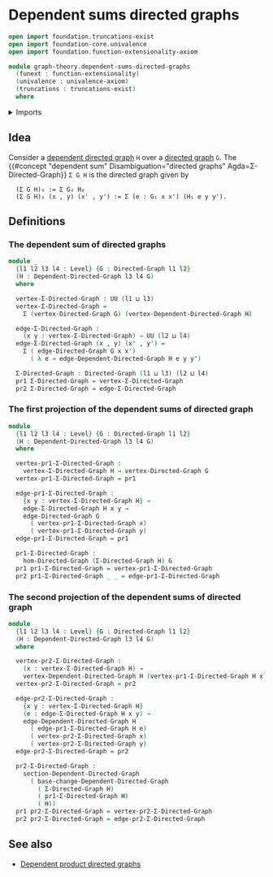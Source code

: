 # Dependent sums directed graphs

```agda
open import foundation.truncations-exist
open import foundation-core.univalence
open import foundation.function-extensionality-axiom

module graph-theory.dependent-sums-directed-graphs
  (funext : function-extensionality)
  (univalence : univalence-axiom)
  (truncations : truncations-exist)
  where
```

<details><summary>Imports</summary>

```agda
open import foundation.dependent-pair-types
open import foundation.universe-levels

open import graph-theory.base-change-dependent-directed-graphs funext univalence truncations
open import graph-theory.dependent-directed-graphs funext univalence
open import graph-theory.directed-graphs funext univalence
open import graph-theory.morphisms-directed-graphs funext univalence truncations
open import graph-theory.sections-dependent-directed-graphs funext univalence truncations
```

</details>

## Idea

Consider a [dependent directed graph](graph-theory.dependent-directed-graphs.md)
`H` over a [directed graph](graph-theory.directed-graphs.md) `G`. The
{{#concept "dependent sum" Disambiguation="directed graphs" Agda=Σ-Directed-Graph}}
`Σ G H` is the directed graph given by

```text
  (Σ G H)₀ := Σ G₀ H₀
  (Σ G H)₁ (x , y) (x' , y') := Σ (e : G₁ x x') (H₁ e y y').
```

## Definitions

### The dependent sum of directed graphs

```agda
module _
  {l1 l2 l3 l4 : Level} {G : Directed-Graph l1 l2}
  (H : Dependent-Directed-Graph l3 l4 G)
  where

  vertex-Σ-Directed-Graph : UU (l1 ⊔ l3)
  vertex-Σ-Directed-Graph =
    Σ (vertex-Directed-Graph G) (vertex-Dependent-Directed-Graph H)

  edge-Σ-Directed-Graph :
    (x y : vertex-Σ-Directed-Graph) → UU (l2 ⊔ l4)
  edge-Σ-Directed-Graph (x , y) (x' , y') =
    Σ ( edge-Directed-Graph G x x')
      ( λ e → edge-Dependent-Directed-Graph H e y y')

  Σ-Directed-Graph : Directed-Graph (l1 ⊔ l3) (l2 ⊔ l4)
  pr1 Σ-Directed-Graph = vertex-Σ-Directed-Graph
  pr2 Σ-Directed-Graph = edge-Σ-Directed-Graph
```

### The first projection of the dependent sums of directed graph

```agda
module _
  {l1 l2 l3 l4 : Level} {G : Directed-Graph l1 l2}
  (H : Dependent-Directed-Graph l3 l4 G)
  where

  vertex-pr1-Σ-Directed-Graph :
    vertex-Σ-Directed-Graph H → vertex-Directed-Graph G
  vertex-pr1-Σ-Directed-Graph = pr1

  edge-pr1-Σ-Directed-Graph :
    {x y : vertex-Σ-Directed-Graph H} →
    edge-Σ-Directed-Graph H x y →
    edge-Directed-Graph G
      ( vertex-pr1-Σ-Directed-Graph x)
      ( vertex-pr1-Σ-Directed-Graph y)
  edge-pr1-Σ-Directed-Graph = pr1

  pr1-Σ-Directed-Graph :
    hom-Directed-Graph (Σ-Directed-Graph H) G
  pr1 pr1-Σ-Directed-Graph = vertex-pr1-Σ-Directed-Graph
  pr2 pr1-Σ-Directed-Graph _ _ = edge-pr1-Σ-Directed-Graph
```

### The second projection of the dependent sums of directed graph

```agda
module _
  {l1 l2 l3 l4 : Level} {G : Directed-Graph l1 l2}
  (H : Dependent-Directed-Graph l3 l4 G)
  where

  vertex-pr2-Σ-Directed-Graph :
    (x : vertex-Σ-Directed-Graph H) →
    vertex-Dependent-Directed-Graph H (vertex-pr1-Σ-Directed-Graph H x)
  vertex-pr2-Σ-Directed-Graph = pr2

  edge-pr2-Σ-Directed-Graph :
    {x y : vertex-Σ-Directed-Graph H}
    (e : edge-Σ-Directed-Graph H x y) →
    edge-Dependent-Directed-Graph H
      ( edge-pr1-Σ-Directed-Graph H e)
      ( vertex-pr2-Σ-Directed-Graph x)
      ( vertex-pr2-Σ-Directed-Graph y)
  edge-pr2-Σ-Directed-Graph = pr2

  pr2-Σ-Directed-Graph :
    section-Dependent-Directed-Graph
      ( base-change-Dependent-Directed-Graph
        ( Σ-Directed-Graph H)
        ( pr1-Σ-Directed-Graph H)
        ( H))
  pr1 pr2-Σ-Directed-Graph = vertex-pr2-Σ-Directed-Graph
  pr2 pr2-Σ-Directed-Graph = edge-pr2-Σ-Directed-Graph
```

## See also

- [Dependent product directed graphs](graph-theory.dependent-products-directed-graphs.md)
